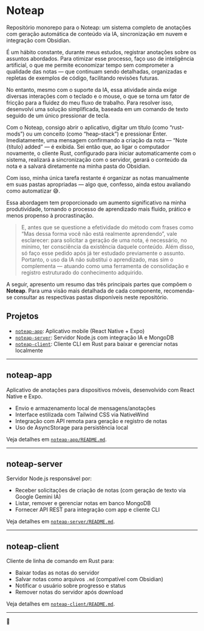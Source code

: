 # Noteap

Repositório monorepo para o Noteap: um sistema completo de anotações com geração automática de conteúdo via IA, sincronização em nuvem e integração com Obsidian.

É um hábito constante, durante meus estudos, registrar anotações sobre os assuntos abordados. Para otimizar esse processo, faço uso de inteligência artificial, o que me permite economizar tempo sem comprometer a qualidade das notas — que continuam sendo detalhadas, organizadas e repletas de exemplos de código, facilitando revisões futuras.

No entanto, mesmo com o suporte da IA, essa atividade ainda exige diversas interações com o teclado e o mouse, o que se torna um fator de fricção para a fluidez do meu fluxo de trabalho. Para resolver isso, desenvolvi uma solução simplificada, baseada em um comando de texto seguido de um único pressionar de tecla.

Com o Noteap, consigo abrir o aplicativo, digitar um título (como “rust-mods”) ou um conceito (como “heap-stack”) e pressionar Enter. Imediatamente, uma mensagem confirmando a criação da nota — “Note {título} added” — é exibida. Sei então que, ao ligar o computador novamente, o cliente Rust, configurado para iniciar automaticamente com o sistema, realizará a sincronização com o servidor, gerará o conteúdo da nota e a salvará diretamente na minha pasta do Obsidian.

Com isso, minha única tarefa restante é organizar as notas manualmente em suas pastas apropriadas — algo que, confesso, ainda estou avaliando como automatizar 😅.

Essa abordagem tem proporcionado um aumento significativo na minha produtividade, tornando o processo de aprendizado mais fluido, prático e menos propenso à procrastinação.

>E, antes que se questione a efetividade do método com frases como “Mas dessa forma você não está realmente aprendendo”, vale esclarecer: para solicitar a geração de uma nota, é necessário, no mínimo, ter consciência da existência daquele conteúdo. Além disso, só faço esse pedido após já ter estudado previamente o assunto. Portanto, o uso da IA não substitui o aprendizado, mas sim o complementa — atuando como uma ferramenta de consolidação e registro estruturado do conhecimento adquirido.

A seguir, apresento um resumo das três principais partes que compõem o **Noteap**. Para uma visão mais detalhada de cada componente, recomenda-se consultar as respectivas pastas disponíveis neste repositório.


## Projetos

- [`noteap-app`](noteap-app/README.md): Aplicativo mobile (React Native + Expo)
- [`noteap-server`](noteap-server/README.md): Servidor Node.js com integração IA e MongoDB
- [`noteap-client`](noteap-client/README.md): Cliente CLI em Rust para baixar e gerenciar notas localmente

---

## noteap-app

Aplicativo de anotações para dispositivos móveis, desenvolvido com React Native e Expo.

- Envio e armazenamento local de mensagens/anotações
- Interface estilizada com Tailwind CSS via NativeWind
- Integração com API remota para geração e registro de notas
- Uso de AsyncStorage para persistência local

Veja detalhes em [`noteap-app/README.md`](noteap-app/README.md).

---

## noteap-server

Servidor Node.js responsável por:

- Receber solicitações de criação de notas (com geração de texto via Google Gemini IA)
- Listar, remover e gerenciar notas em banco MongoDB
- Fornecer API REST para integração com app e cliente CLI

Veja detalhes em [`noteap-server/README.md`](noteap-server/README.md).

---

## noteap-client

Cliente de linha de comando em Rust para:

- Baixar todas as notas do servidor
- Salvar notas como arquivos `.md` (compatível com Obsidian)
- Notificar o usuário sobre progresso e status
- Remover notas do servidor após download

Veja detalhes em [`noteap-client/README.md`](noteap-client/README.md).

---

👾
